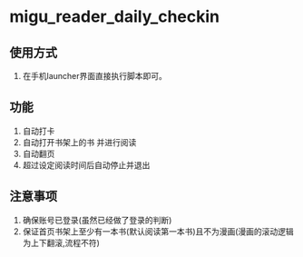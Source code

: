 # migu_reader_daily_checkin

## 使用方式 
1. 在手机launcher界面直接执行脚本即可。 
## 功能
1. 自动打卡
2. 自动打开书架上的书 并进行阅读
3. 自动翻页
4. 超过设定阅读时间后自动停止并退出
## 注意事项
1. 确保账号已登录(虽然已经做了登录的判断)
2. 保证首页书架上至少有一本书(默认阅读第一本书)且不为漫画(漫画的滚动逻辑为上下翻滚,流程不符)
